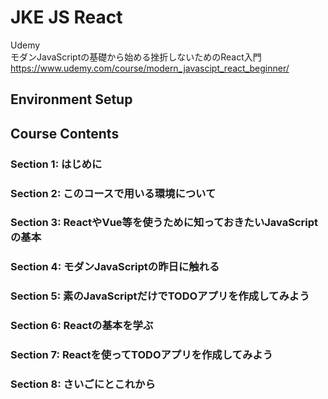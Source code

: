 # JKE JS React

Udemy  
モダンJavaScriptの基礎から始める挫折しないためのReact入門  
https://www.udemy.com/course/modern_javascipt_react_beginner/  


## Environment Setup


## Course Contents


### Section 1: はじめに


### Section 2: このコースで用いる環境について


### Section 3: ReactやVue等を使うために知っておきたいJavaScriptの基本


### Section 4: モダンJavaScriptの昨日に触れる


### Section 5: 素のJavaScriptだけでTODOアプリを作成してみよう


### Section 6: Reactの基本を学ぶ


### Section 7: Reactを使ってTODOアプリを作成してみよう


### Section 8: さいごにとこれから


